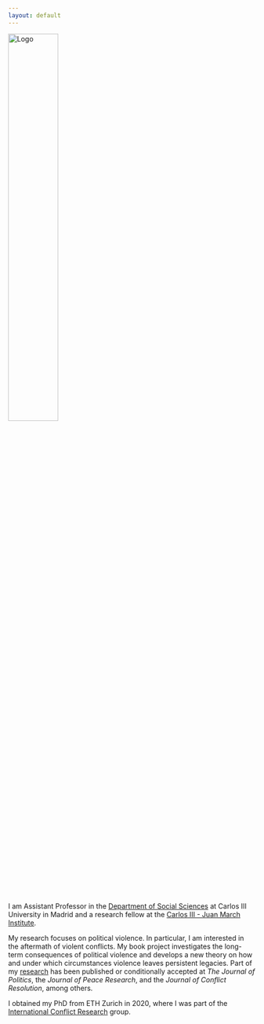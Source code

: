```yaml
---
layout: default
---
```


<img src="{{site.logo | relative_url}}" alt="Logo" style="width: 45%; height: 45%" />

I am Assistant Professor in the [Department of Social Sciences](https://www.uc3m.es/social-sciences-department/home) at Carlos III University in Madrid and a research fellow at the [Carlos III - Juan March Institute](https://ic3jm.es/).

My research focuses on political violence. In particular, I am interested in the aftermath of violent conflicts. My book project investigates the long-term consequences of political violence and develops a new theory on how and under which circumstances violence leaves persistent legacies. Part of my [research](./research.html) has been published or conditionally accepted at *The Journal of Politics*, the *Journal of Peace Research*, and the *Journal of Conflict Resolution*, among others.

I obtained my PhD from ETH Zurich in 2020, where I was part of the [International Conflict Research](https://icr.ethz.ch/) group.
